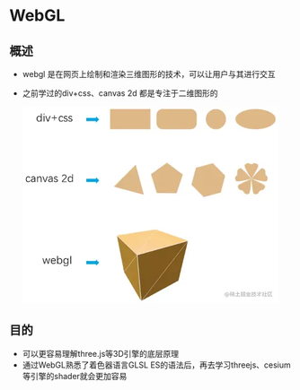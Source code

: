 # WebGL

## 概述

+ webgl 是在网页上绘制和渲染三维图形的技术，可以让用户与其进行交互
+ 之前学过的div+css、canvas 2d 都是专注于二维图形的

  ![webgl效果](images/webgl效果.png)

## 目的

+ 可以更容易理解three.js等3D引擎的底层原理
+ 通过WebGL熟悉了着色器语言GLSL ES的语法后，再去学习threejs、cesium等引擎的shader就会更加容易
